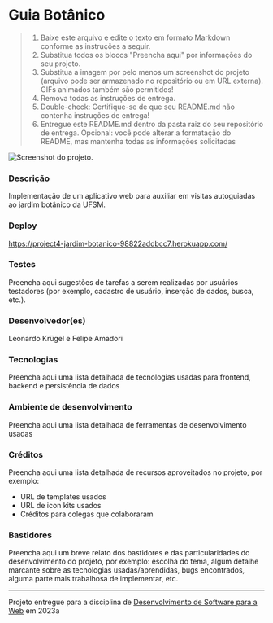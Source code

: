 # Guia Botânico

> 1. Baixe este arquivo e edite o texto em formato Markdown conforme as instruções a seguir.
> 2. Substitua todos os blocos "Preencha aqui" por informações do seu projeto. 
> 3. Substitua a imagem por pelo menos um screenshot do projeto (arquivo pode ser armazenado no repositório ou em URL externa). GIFs animados também são permitidos!
> 4. Remova todas as instruções de entrega.
> 5. Double-check: Certifique-se de que seu README.md não contenha instruções de entrega!
> 6. Entregue este README.md dentro da pasta raiz do seu repositório de entrega.
> Opcional: você pode alterar a formatação do README, mas mantenha todas as informações solicitadas

![Screenshot do projeto](https://mdswanson.com/static/chops-ux-step-4.png "Screenshot do projeto").

### Descrição

Implementação de um aplicativo web para auxiliar em visitas autoguiadas ao jardim botânico da UFSM.

### Deploy

https://project4-jardim-botanico-98822addbcc7.herokuapp.com/

### Testes

Preencha aqui sugestões de tarefas a serem realizadas por usuários testadores (por exemplo, cadastro de usuário, inserção de dados, busca, etc.).

### Desenvolvedor(es)

Leonardo Krügel e Felipe Amadori

### Tecnologias

Preencha aqui uma lista detalhada de tecnologias usadas para frontend, backend e persistência de dados

### Ambiente de desenvolvimento

Preencha aqui uma lista detalhada de ferramentas de desenvolvimento usadas

### Créditos

Preencha aqui uma lista detalhada de recursos aproveitados no projeto, por exemplo:

- URL de templates usados
- URL de icon kits usados
- Créditos para colegas que colaboraram

### Bastidores

Preencha aqui um breve relato dos bastidores e das particularidades do desenvolvimento do projeto, por exemplo: escolha do tema, algum detalhe marcante sobre as tecnologias usadas/aprendidas, bugs encontrados, alguma parte mais trabalhosa de implementar, etc.

---
Projeto entregue para a disciplina de [Desenvolvimento de Software para a Web](http://github.com/andreainfufsm/elc1090-2023a) em 2023a
